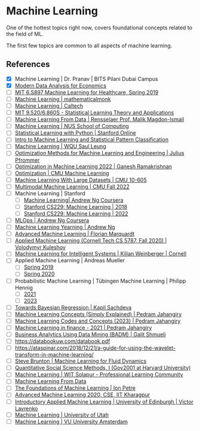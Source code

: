 # Machine Learning

One of the hottest topics right now, covers foundational concepts related to the field of ML.

The first few topics are common to all aspects of machine learning.

## References

- [x] Machine Learning | Dr. Pranav | BITS Pilani Dubai Campus
- [x] [Modern Data Analysis for Economics](https://jiamingmao.github.io/data-analysis/)
- [ ] [MIT 6.S897 Machine Learning for Healthcare, Spring 2019](https://www.youtube.com/playlist?list=PLUl4u3cNGP60B0PQXVQyGNdCyCTDU1Q5j)
- [ ] [Machine Learning | mathematicalmonk](https://www.youtube.com/playlist?list=PLD0F06AA0D2E8FFBA)
- [ ] [Machine Learning | Caltech](https://www.youtube.com/playlist?list=PLD63A284B7615313A)
- [ ] [MIT 9.520/6.860S - Statistical Learning Theory and Applications](https://www.youtube.com/playlist?list=PL_Ig1a5kxu55ivmyrfRmeUOFeaaWuqPpg)
- [ ] [Machine Learning From Data | Rensselaer Prof. Malik Magdon-Ismail](https://www.youtube.com/playlist?list=PLeSImI9eZJ99T9MXpcoN3_Y2AvrID2HlE)
- [ ] [Machine Learning | NUS School of Computing](https://www.youtube.com/playlist?list=PLs-H3fc40DvAtBW1ZdGlEJro1Yxz9ghmK)
- [ ] [Statistical Learning with Python | Stanford Online](https://www.youtube.com/playlist?list=PLoROMvodv4rPP6braWoRt5UCXYZ71GZIQ)
- [ ] [Intro to Machine Learning and Statistical Pattern Classification](https://www.youtube.com/playlist?list=PLTKMiZHVd_2KyGirGEvKlniaWeLOHhUF3)
- [ ] [Machine Learning | WQU Saul Leung](https://www.youtube.com/playlist?list=PL_Ig1a5kxu544gv59p8QoAadfJE3aN3Sn)
- [ ] [Optimization Methods for Machine Learning and Engineering | Julius Pfrommer](https://www.youtube.com/playlist?list=PLdkTDauaUnQpzuOCZyUUZc0lxf4-PXNR5)
- [ ] [Optimization in Machine Learning 2022 | Ganesh Ramakrishnan](https://www.youtube.com/playlist?list=PLyo3HAXSZD3xk6Bc3Fri5-efbi4NKDtlO)
- [ ] [Optimization | CMU Machine Learning](https://www.youtube.com/playlist?list=PL7y-1rk2cCsDOv91McLOnV4kExFfTB7dU)
- [ ] [Machine Learning With Large Datasets | CMU 10-605](https://www.youtube.com/playlist?list=PLnfBqXRW5MRhPtfkadfwQ0VcuSi2IwEcW)
- [ ] [Multimodal Machine Learning | CMU Fall 2022](https://www.youtube.com/playlist?list=PL-Fhd_vrvisNM7pbbevXKAbT_Xmub37fA)
- [ ] Machine Learning | Stanford
  - [ ] [Machine Learning| Andrew Ng Coursera](https://www.coursera.org/specializations/machine-learning-introduction)
  - [ ] [Stanford CS229: Machine Learning | 2018](https://www.youtube.com/playlist?list=PLoROMvodv4rMiGQp3WXShtMGgzqpfVfbU)
  - [ ] [Stanford CS229: Machine Learning | 2022](https://www.youtube.com/playlist?list=PLoROMvodv4rNyWOpJg_Yh4NSqI4Z4vOYy)
- [ ] [MLOps | Andrew Ng Coursera](https://www.coursera.org/specializations/machine-learning-engineering-for-production-mlops)
- [ ] [Machine Learning Yearning | Andrew Ng](https://wordpress.deeplearning.ai/wp-content/uploads/2022/03/andrew-ng-machine-learning-yearning.pdf)
- [ ] [Advanced Machine Learning | Florian Marquardt](https://www.youtube.com/playlist?list=PLemsnf33Vij4-kv-JTjDthaGUYUnQbbws)
- [ ] [Applied Machine Learning (Cornell Tech CS 5787, Fall 2020) | Volodymyr Kuleshov](https://www.youtube.com/playlist?list=PL2UML_KCiC0UlY7iCQDSiGDMovaupqc83)
- [ ] [Machine Learning for Intelligent Systems | Kilian Weinberger | Cornell](https://www.youtube.com/playlist?list=PLl8OlHZGYOQ7bkVbuRthEsaLr7bONzbXS)
- [ ] Applied Machine Learning | Andreas Mueller
  - [ ] [Spring 2019](https://www.youtube.com/playlist?list=PL_pVmAaAnxIQGzQS2oI3OWEPT-dpmwTfA)
  - [ ] [Spring 2020](https://www.youtube.com/playlist?list=PL_pVmAaAnxIRnSw6wiCpSvshFyCREZmlM)
- [ ] Probabilistic Machine Learning | Tübingen Machine Learning | Philipp Hennig
  - [ ] [2021](https://www.youtube.com/playlist?list=PL05umP7R6ij1tHaOFY96m5uX3J21a6yNd)
  - [ ] [2023](https://www.youtube.com/playlist?list=PL05umP7R6ij2YE8rRJSb-olDNbntAQ_Bx)
- [ ] [Towards Bayesian Regression | Kapil Sachdeva](https://www.youtube.com/playlist?list=PLivJwLo9VCUISiuiRsbm5xalMbIwOHOOn)
- [ ] [Machine Learning Concepts (Simply Explained) | Pedram Jahangiry](https://www.youtube.com/playlist?list=PL2GWo47BFyUPWL5fBZSn6FFHRr1bSkX_J)
- [ ] [Machine Learning Codes and Concepts (2023) | Pedram Jahangiry](https://www.youtube.com/playlist?list=PL2GWo47BFyUNeLIH127rVovSqKFm1rk07)
- [ ] [Machine Learning in finance - 2021 | Pedram Jahangiry](https://www.youtube.com/playlist?list=PL2GWo47BFyUM-5XvrQ20DZB4zyzlgwp5A)
- [ ] [Business Analytics Using Data Mining (BADM) | Galit Shmueli](https://www.youtube.com/playlist?list=PLoK4oIB1jeK0VeChKj1F0s6w6jI3C2RUa)
- [ ] https://databookuw.com/databook.pdf
- [ ] https://ataspinar.com/2018/12/21/a-guide-for-using-the-wavelet-transform-in-machine-learning/
- [ ] [Steve Brunton | Machine Learning for Fluid Dynamics](https://www.youtube.com/playlist?list=PLMrJAkhIeNNQWO3ESiccZmPssvUDFHL4M)
- [ ] [Quantitative Social Science Methods, I (Gov2001 at Harvard University)](https://www.youtube.com/playlist?list=PL0n492lUg2sgSevEQ3bLilGbFph4l92gH)
- [ ] [Machine Learning | WIT Solapur - Professional Learning Community](https://www.youtube.com/playlist?list=PLM-jfaoaU5iyAfZGazljhiVIv0vIhblpK)
- [ ] [Machine Learning From Data](https://www.youtube.com/playlist?list=PLV7MgHu4-vg27CxbsIGu_1x6nN0PQL7_N)
- [ ] [The Foundations of Machine Learning | Ion Petre](https://www.youtube.com/playlist?list=PLbkSohdmxoVAZ9DEHEWHjeGK7Ei-DjKHI)
- [ ] [Advanced Machine Learning 2020, CSE, IIT Kharagpur](https://www.youtube.com/playlist?list=PLA7cOsDoQDVqOTn_Ci-mpdrRoinOklU9r)
- [ ] [Introductory Applied Machine Learning | University of Edinburgh | Victor Lavrenko](https://www.youtube.com/@vlavrenko/playlists)
- [ ] [Machine Learning | University of Utah](https://www.youtube.com/playlist?list=PLbuogVdPnkCr-ANNi5GZid3MvSkzm_wnM)
- [ ] [Machine Learning | VU University Amsterdam](https://www.youtube.com/@riskone1/playlists)
